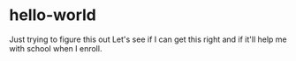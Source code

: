 # hello-world
Just trying to figure this out
Let's see if I can get this right and if it'll help me with school when I enroll.
